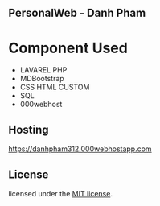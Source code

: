 

## PersonalWeb - Danh Pham
<h1> Component Used </h1>
<ul>
<li> LAVAREL PHP </li>
<li> MDBootstrap </li>
<li> CSS HTML CUSTOM </li>
<li> SQL  </li>
<li> 000webhost </li>
</ul>


## Hosting

https://danhpham312.000webhostapp.com


## License

licensed under the [MIT license](http://opensource.org/licenses/MIT).

